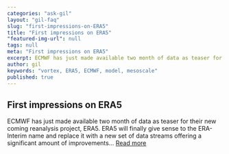 ```yaml
---
categories: "ask-gil"
layout: "gil-faq"
slug: "first-impressions-on-ERA5"
title: "First impressions on ERA5"
"featured-img-url": null
tags: null
meta: "First impressions on ERA5"
excerpt: ECMWF has just made available two month of data as teaser for their new coming reanalysis project, ERA5.
author: gil
keywords: "vortex, ERA5, ECMWF, model, mesoscale"
published: true
---
```



##   First impressions on ERA5

ECMWF has just made available two month of data as teaser for their new coming reanalysis project, ERA5. ERA5 will finally give sense to the ERA-Interim name and replace it with a new set of data streams offering a significant amount of improvements...  [Read more](https://medium.com/@gil_lizcano/an-aperitif-with-era5-c5109a08958#.fbnpykn8p)
